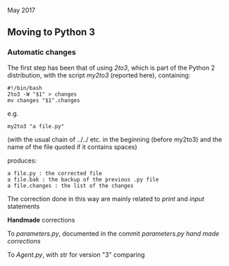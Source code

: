 May 2017

## **Moving to Python 3**

### Automatic changes

The first step has been that of using *2to3*, which is part of the Python 2 distribution, with the script *my2to3* (reported here), containing:  

    #!/bin/bash  
    2to3 -W "$1" > changes  
    mv changes "$1".changes  

e.g.  

    my2to3 "a file.py"

(with the usual chain of ../../ etc. in the beginning (before my2to3) and the name of the file quoted if it contains spaces)

produces:

    a file.py : the corrected file   
    a file.bak : the backup of the previous .py file   
    a file.changes : the list of the changes

The correction done in this way are mainly related to *print* and *input* statements

**Handmade** corrections

To *parameters.py*, documented in the commit *parameters.py hand made corrections*

To *Agent.py*, with str for version "3" comparing
